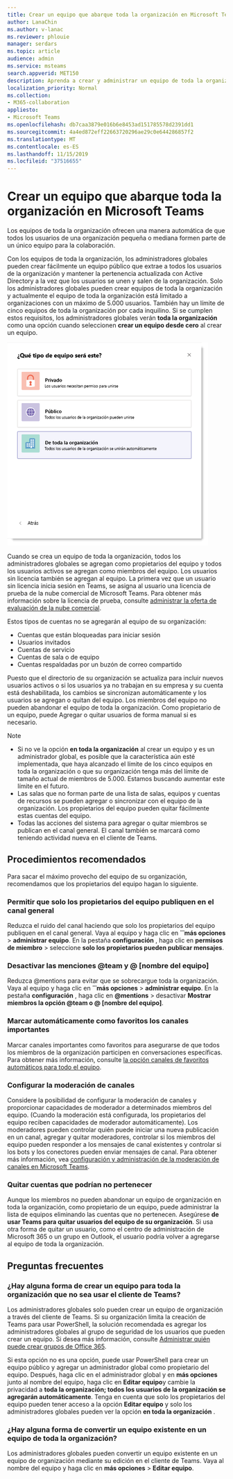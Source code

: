 ```yaml
---
title: Crear un equipo que abarque toda la organización en Microsoft Teams
author: LanaChin
ms.author: v-lanac
ms.reviewer: phlouie
manager: serdars
ms.topic: article
audience: admin
ms.service: msteams
search.appverid: MET150
description: Aprenda a crear y administrar un equipo de toda la organización en Teams.
localization_priority: Normal
ms.collection:
- M365-collaboration
appliesto:
- Microsoft Teams
ms.openlocfilehash: db7caa3879e016b6e8453ad151785578d2391dd1
ms.sourcegitcommit: 4a4ed872eff22663720296ae29c0e644286857f2
ms.translationtype: MT
ms.contentlocale: es-ES
ms.lasthandoff: 11/15/2019
ms.locfileid: "37516655"
---
```

# <a name="create-an-org-wide-team-in-microsoft-teams"></a>Crear un equipo que abarque toda la organización en Microsoft Teams

Los equipos de toda la organización ofrecen una manera automática de que todos los usuarios de una organización pequeña o mediana formen parte de un único equipo para la colaboración.

Con los equipos de toda la organización, los administradores globales pueden crear fácilmente un equipo público que extrae a todos los usuarios de la organización y mantener la pertenencia actualizada con Active Directory a la vez que los usuarios se unen y salen de la organización. Solo los administradores globales pueden crear equipos de toda la organización y actualmente el equipo de toda la organización está limitado a organizaciones con un máximo de 5.000 usuarios. También hay un límite de cinco equipos de toda la organización por cada inquilino. Si se cumplen estos requisitos, los administradores globales verán **toda la organización** como una opción cuando seleccionen **crear un equipo desde cero** al crear un equipo. 

![Captura de pantalla de la opción de toda la organización para crear un equipo para toda la organización](media/create-org-wide-team.png "Captura de pantalla de la opción de toda la organización para crear un equipo para toda la organización")

Cuando se crea un equipo de toda la organización, todos los administradores globales se agregan como propietarios del equipo y todos los usuarios activos se agregan como miembros del equipo. Los usuarios sin licencia también se agregan al equipo. La primera vez que un usuario sin licencia inicia sesión en Teams, se asigna al usuario una licencia de prueba de la nube comercial de Microsoft Teams. Para obtener más información sobre la licencia de prueba, consulte [administrar la oferta de evaluación de la nube comercial](iw-trial-teams.md). 

Estos tipos de cuentas no se agregarán al equipo de su organización:

- Cuentas que están bloqueadas para iniciar sesión
- Usuarios invitados
- Cuentas de servicio
- Cuentas de sala o de equipo
- Cuentas respaldadas por un buzón de correo compartido

Puesto que el directorio de su organización se actualiza para incluir nuevos usuarios activos o si los usuarios ya no trabajan en su empresa y su cuenta está deshabilitada, los cambios se sincronizan automáticamente y los usuarios se agregan o quitan del equipo. Los miembros del equipo no pueden abandonar el equipo de toda la organización. Como propietario de un equipo, puede Agregar o quitar usuarios de forma manual si es necesario.

> [!NOTE]
> - Si no ve la opción **en toda la organización** al crear un equipo y es un administrador global, es posible que la característica aún esté implementada, que haya alcanzado el límite de los cinco equipos en toda la organización o que su organización tenga más del límite de tamaño actual de miembros de 5.000. Estamos buscando aumentar este límite en el futuro.
> - Las salas que no forman parte de una lista de salas, equipos y cuentas de recursos se pueden agregar o sincronizar con el equipo de la organización. Los propietarios del equipo pueden quitar fácilmente estas cuentas del equipo.
> - Todas las acciones del sistema para agregar o quitar miembros se publican en el canal general. El canal también se marcará como teniendo actividad nueva en el cliente de Teams.

## <a name="best-practices"></a>Procedimientos recomendados

Para sacar el máximo provecho del equipo de su organización, recomendamos que los propietarios del equipo hagan lo siguiente.

### <a name="allow-only-team-owners-to-post-to-the-general-channel"></a>Permitir que solo los propietarios del equipo publiquen en el canal general

Reduzca el ruido del canal haciendo que solo los propietarios del equipo publiquen en el canal general. Vaya al equipo y haga clic en **̇ ̇ ̇ más opciones** > **administrar equipo**. En la pestaña **configuración** , haga clic en **permisos de miembro** > seleccione **solo los propietarios pueden publicar mensajes**.

### <a name="turn-off-team-and-team-name-mentions"></a>Desactivar las menciones @team y @ [nombre del equipo]

 Reduzca @mentions para evitar que se sobrecargue toda la organización. Vaya al equipo y haga clic en **̇ ̇ ̇ más opciones** > **administrar equipo**. En la pestaña **configuración** , haga clic en <strong>@mentions</strong> > desactivar **Mostrar miembros la opción @team o @ [nombre del equipo]**. 

### <a name="automatically-favorite-important-channels"></a>Marcar automáticamente como favoritos los canales importantes

Marcar canales importantes como favoritos para asegurarse de que todos los miembros de la organización participen en conversaciones específicas. Para obtener más información, consulte [la opción canales de favoritos automáticos para todo el equipo](https://support.office.com/article/auto-favorite-channels-for-the-whole-team-a948272c-5aa5-429c-863c-4e1e1cd6b0f6).

### <a name="set-up-channel-moderation"></a>Configurar la moderación de canales

Considere la posibilidad de configurar la moderación de canales y proporcionar capacidades de moderador a determinados miembros del equipo. (Cuando la moderación está configurada, los propietarios del equipo reciben capacidades de moderador automáticamente). Los moderadores pueden controlar quién puede iniciar una nueva publicación en un canal, agregar y quitar moderadores, controlar si los miembros del equipo pueden responder a los mensajes de canal existentes y controlar si los bots y los conectores pueden enviar mensajes de canal. Para obtener más información, vea [configuración y administración de la moderación de canales en Microsoft Teams](manage-channel-moderation-in-teams.md).

### <a name="remove-accounts-that-might-not-belong"></a>Quitar cuentas que podrían no pertenecer

Aunque los miembros no pueden abandonar un equipo de organización en toda la organización, como propietario de un equipo, puede administrar la lista de equipos eliminando las cuentas que no pertenecen. Asegúrese **de usar Teams para quitar usuarios del equipo de su organización**. Si usa otra forma de quitar un usuario, como el centro de administración de Microsoft 365 o un grupo en Outlook, el usuario podría volver a agregarse al equipo de toda la organización.

## <a name="faq"></a>Preguntas frecuentes

### <a name="is-there-a-way-to-create-an-org-wide-team-other-than-using-the-teams-client"></a>¿Hay alguna forma de crear un equipo para toda la organización que no sea usar el cliente de Teams?

Los administradores globales solo pueden crear un equipo de organización a través del cliente de Teams. Si su organización limita la creación de Teams para usar PowerShell, la solución recomendada es agregar los administradores globales al grupo de seguridad de los usuarios que pueden crear un equipo. Si desea más información, consulte [Administrar quién puede crear grupos de Office 365](https://docs.microsoft.com/office365/admin/create-groups/manage-creation-of-groups).

Si esta opción no es una opción, puede usar PowerShell para crear un equipo público y agregar un administrador global como propietario del equipo. Después, haga clic en el administrador global y en **más opciones** junto al nombre del equipo, haga clic en **Editar equipo**y cambie la privacidad a **toda la organización; todos los usuarios de la organización se agregarán automáticamente**. Tenga en cuenta que solo los propietarios del equipo pueden tener acceso a la opción **Editar equipo** y solo los administradores globales pueden ver la opción **en toda la organización** .

### <a name="is-there-a-way-to-convert-an-existing-team-to-an-org-wide-team"></a>¿Hay alguna forma de convertir un equipo existente en un equipo de toda la organización?

Los administradores globales pueden convertir un equipo existente en un equipo de organización mediante su edición en el cliente de Teams. Vaya al nombre del equipo y haga clic en **más opciones** > **Editar equipo**.
